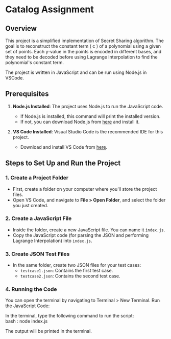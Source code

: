 # Catalog Assignment

## Overview

This project is a simplified implementation of Secret Sharing algorithm. The goal is to reconstruct the constant term \( c \) of a polynomial using a given set of points. Each y-value in the points is encoded in different bases, and they need to be decoded before using Lagrange Interpolation to find the polynomial's constant term.

The project is written in JavaScript and can be run using Node.js in VSCode.

## Prerequisites

1. **Node.js Installed**: The project uses Node.js to run the JavaScript code.

     - If Node.js is installed, this command will print the installed version.
     - If not, you can download Node.js from [here](https://nodejs.org/) and install it.

2. **VS Code Installed**: Visual Studio Code is the recommended IDE for this project.
   - Download and install VS Code from [here](https://code.visualstudio.com/).

## Steps to Set Up and Run the Project

### 1. Create a Project Folder

- First, create a folder on your computer where you'll store the project files.
- Open VS Code, and navigate to **File > Open Folder**, and select the folder you just created.

### 2. Create a JavaScript File

- Inside the folder, create a new JavaScript file. You can name it `index.js`.
- Copy the JavaScript code (for parsing the JSON and performing Lagrange Interpolation) into `index.js`.

### 3. Create JSON Test Files

- In the same folder, create two JSON files for your test cases:
  - `testcase1.json`: Contains the first test case.
  - `testcase2.json`: Contains the second test case.

### 4. Running the Code
You can open the terminal by navigating to Terminal > New Terminal.
Run the JavaScript Code:

In the terminal, type the following command to run the script:    
bash  : node index.js

The output will be printed in the terminal.



